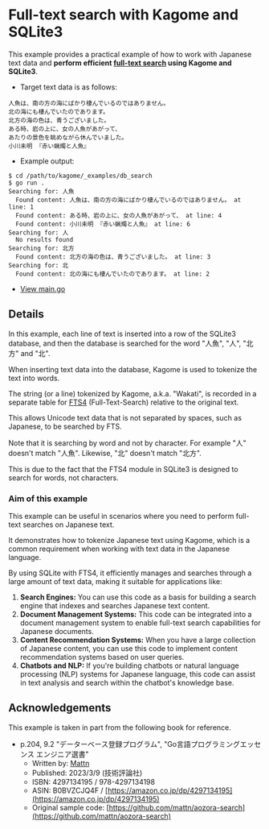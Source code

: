 # Full-text search with Kagome and SQLite3

This example provides a practical example of how to work with Japanese text data and **perform efficient [full-text search](https://en.wikipedia.org/wiki/Full-text_search) using Kagome and SQLite3**.

- Target text data is as follows:

```text
人魚は、南の方の海にばかり棲んでいるのではありません。
北の海にも棲んでいたのであります。
北方の海の色は、青うございました。
ある時、岩の上に、女の人魚があがって、
あたりの景色を眺めながら休んでいました。
小川未明 『赤い蝋燭と人魚』
```

- Example output:

```shellsession
$ cd /path/to/kagome/_examples/db_search
$ go run .
Searching for: 人魚
  Found content: 人魚は、南の方の海にばかり棲んでいるのではありません。 at line: 1
  Found content: ある時、岩の上に、女の人魚があがって、 at line: 4
  Found content: 小川未明 『赤い蝋燭と人魚』 at line: 6
Searching for: 人
  No results found
Searching for: 北方
  Found content: 北方の海の色は、青うございました。 at line: 3
Searching for: 北
  Found content: 北の海にも棲んでいたのであります。 at line: 2
```

- [View main.go](main.go)

## Details

In this example, each line of text is inserted into a row of the SQLite3 database, and then the database is searched for the word "人魚", "人", "北方" and "北".

When inserting text data into the database, Kagome is used to tokenize the text into words.

The string (or a line) tokenized by Kagome, a.k.a. "Wakati", is recorded in a separate table for [FTS4](https://www.sqlite.org/fts3.html) (Full-Text-Search) relative to the original text.

This allows Unicode text data that is not separated by spaces, such as Japanese, to be searched by FTS.

Note that it is searching by word and not by character. For example "人" doesn't match "人魚". Likewise, "北" doesn't match "北方".

This is due to the fact that the FTS4 module in SQLite3 is designed to search for words, not characters.

### Aim of this example

This example can be useful in scenarios where you need to perform full-text searches on Japanese text.

It demonstrates how to tokenize Japanese text using Kagome, which is a common requirement when working with text data in the Japanese language.

By using SQLite with FTS4, it efficiently manages and searches through a large amount of text data, making it suitable for applications like:

1. **Search Engines:** You can use this code as a basis for building a search engine that indexes and searches Japanese text content.
2. **Document Management Systems:**	This code can be integrated into a document management system to enable full-text search capabilities for Japanese documents.
3. **Content Recommendation Systems:** When you have a large collection of Japanese content, you can use this code to implement content recommendation systems based on user queries.
4. **Chatbots and NLP:**  If you're building chatbots or natural language processing (NLP) systems for Japanese language, this code can assist in text analysis and search within the chatbot's knowledge base.

## Acknowledgements

This example is taken in part from the following book for reference.

- p.204, 9.2 "データーベース登録プログラム", "Go言語プログラミングエッセンス エンジニア選書"
  - Written by: [Mattn](https://github.com/mattn)
  - Published: 2023/3/9 (技術評論社)
  - ISBN: 4297134195 / 978-4297134198
  - ASIN: B0BVZCJQ4F / [https://amazon.co.jp/dp/4297134195](https://amazon.co.jp/dp/4297134195)
  - Original sample code: [https://github.com/mattn/aozora-search](https://github.com/mattn/aozora-search)
